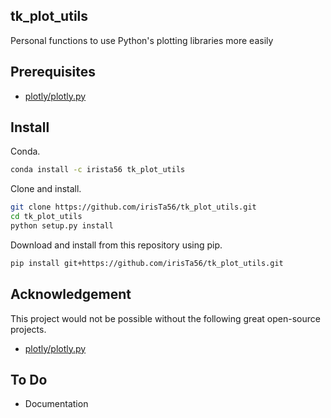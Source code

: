 ## tk_plot_utils

Personal functions to use Python's plotting libraries more easily

## Prerequisites

* [plotly/plotly.py](https://github.com/plotly/plotly.py)

## Install

Conda.

```bash
conda install -c irista56 tk_plot_utils
```

Clone and install.

```bash
git clone https://github.com/irisTa56/tk_plot_utils.git
cd tk_plot_utils
python setup.py install
```

Download and install from this repository using pip.

```bash
pip install git+https://github.com/irisTa56/tk_plot_utils.git
```

## Acknowledgement

This project would not be possible without the following great open-source projects.

* [plotly/plotly.py](https://github.com/plotly/plotly.py)

## To Do

* Documentation
